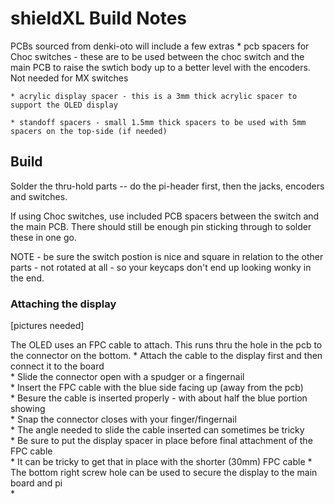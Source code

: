 # shieldXL Build Notes

PCBs sourced from denki-oto will include a few extras
	* pcb spacers for Choc switches - these are to be used between the choc switch and the main PCB to raise the swtich body up to a better level with the encoders. Not needed for MX switches

	* acrylic display spacer - this is a 3mm thick acrylic spacer to support the OLED display
	
	* standoff spacers - small 1.5mm thick spacers to be used with 5mm spacers on the top-side (if needed)
	
## Build

Solder the thru-hold parts -- do the pi-header first, then the jacks, encoders and switches.  

If using Choc switches, use included PCB spacers between the switch and the main PCB. There should still be enough pin sticking through to solder these in one go.  

NOTE - be sure the switch postion is nice and square in relation to the other parts - not rotated at all - so your keycaps don't end up looking wonky in the end.  


### Attaching the display

[pictures needed]  

The OLED uses an FPC cable to attach. This runs thru the hole in the pcb to the connector on the bottom. 
	* Attach the cable to the display first and then connect it to the board   
	* Slide the connector open with a spudger or a fingernail  
	* Insert the FPC cable with the blue side facing up (away from the pcb)  
	* Besure the cable is inserted properly - with about half the blue portion showing  
	* Snap the connector closes with your finger/fingernail  
	* The angle needed to slide the cable inserted can sometimes be tricky  
	* Be sure to put the display spacer in place before final attachment of the FPC cable  
	* It can be tricky to get that in place with the shorter (30mm) FPC cable
	* The bottom right screw hole can be used to secure the display to the main board and pi  
	*